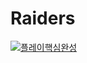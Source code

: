 # Raiders

[![플레이핵심완성](https://user-images.githubusercontent.com/46564046/233078635-f2e0a485-f1a0-4e0a-b409-a18958122472.gif)](https://youtu.be/kSDWP_GfiOQ)

